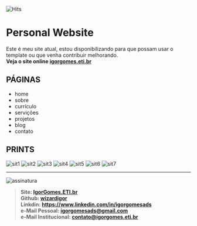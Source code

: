 ![Hits](https://hitcounter.pythonanywhere.com/count/tag.svg?url=https://github.com/wizardigor/igorgomes.eti.br-site-pessoal)

# Personal Website 

Este é meu site atual, estou disponibilizando para que possam usar o template ou que venha contribuir melhorando.  
**Veja o site online [igorgomes.eti.br](https://igorgomes.eti.br)**

## PÁGINAS

* home
* sobre
* currículo
* servições
* projetos
* blog
* contato

## PRINTS

![sit1](https://user-images.githubusercontent.com/51889513/140585150-812f1b46-b20a-423d-874c-635ae7010f17.png)
![sit2](https://user-images.githubusercontent.com/51889513/140585162-f13510b5-6486-4845-8722-cbed852962eb.png)
![sit3](https://user-images.githubusercontent.com/51889513/140585168-ad0e2401-863c-4345-9c34-dc55691d3881.png)
![sit4](https://user-images.githubusercontent.com/51889513/140585191-a8646911-3915-44d3-a53d-733f4d936992.png)
![sit5](https://user-images.githubusercontent.com/51889513/140585197-a953869b-6092-46bf-96ba-b9a240352e1c.png)
![sit6](https://user-images.githubusercontent.com/51889513/140585208-e30e0e8e-7ab9-48d0-a345-26c80fc44d9a.png)
![sit7](https://user-images.githubusercontent.com/51889513/140585218-479a729b-9646-4dfe-8568-417ff9577b8a.png)



---
![assinatura](https://user-images.githubusercontent.com/51889513/138512526-05ef6818-49a7-4f5a-a16f-ffef43b26ee5.jpg)
> **Site: [IgorGomes.ETI.br](https://igorgomes.eti.br)**  
> **Github: [wizardigor](https://github.com/wizardigor)**  
> **Linkdin: https://www.linkedin.com/in/igorgomesads**  
> **e-Mail Pessoal: igorgomesads@gmail.com**  
> **e-Mail Institucional: contato@igorgomes.eti.br**  
